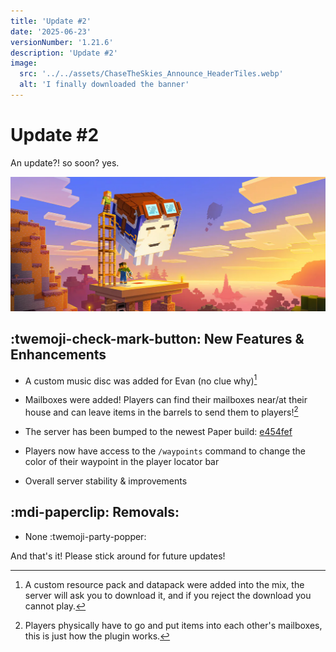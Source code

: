 ```yaml
---
title: 'Update #2'
date: '2025-06-23'
versionNumber: '1.21.6'
description: 'Update #2'
image:
  src: '../../assets/ChaseTheSkies_Announce_HeaderTiles.webp'
  alt: 'I finally downloaded the banner'
---
```


# Update #2

An update?! so soon? yes.

![AltChaseskies](../../assets/ChaseTheSkies_Announce_HeaderTiles.webp)

## :twemoji-check-mark-button: New Features & Enhancements

- A custom music disc was added for Evan (no clue why)[^1]

- Mailboxes were added! Players can find their mailboxes near/at their house and can leave items in the barrels to send them to players![^2]

- The server has been bumped to the newest Paper build: [e454fef](https://github.com/PaperMC/Paper/commit/e454fef40e1e1e7a889327d3371fc7b5ff2b68df)

- Players now have access to the ```/waypoints``` command to change the color of their waypoint in the player locator bar

- Overall server stability & improvements

## :mdi-paperclip: Removals:

- None :twemoji-party-popper:

And that's it! Please stick around for future updates!

[^1]: A custom resource pack and datapack were added into the mix, the server will ask you to download it, and if you reject the download you cannot play.
[^2]: Players physically have to go and put items into each other's mailboxes, this is just how the plugin works.
